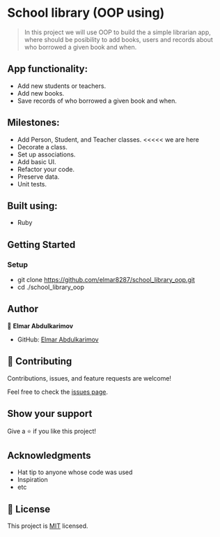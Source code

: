 # School library (OOP using)

> In this project we will use OOP to build the a simple librarian app, where should be posibility to add books, users and records about who borrowed a given book and when.
## App functionality:

- Add new students or teachers.
- Add new books.
- Save records of who borrowed a given book and when.

## Milestones:

- Add Person, Student, and Teacher classes. <<<<< we are here
- Decorate a class.
- Set up associations.
- Add basic UI.
- Refactor your code.
- Preserve data.
- Unit tests.

## Built using:

- Ruby

## Getting Started

### Setup
- git clone https://github.com/elmar8287/school_library_oop.git
- cd ./school_library_oop

## Author

👤 **Elmar Abdulkarimov**

- GitHub: [Elmar Abdulkarimov](https://github.com/elmar8287)

## 🤝 Contributing

Contributions, issues, and feature requests are welcome!

Feel free to check the [issues page](../../issues/).

## Show your support

Give a ⭐️ if you like this project!

## Acknowledgments

- Hat tip to anyone whose code was used
- Inspiration
- etc

## 📝 License

This project is [MIT](./MIT.md) licensed.
